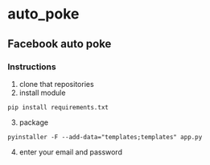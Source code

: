 # auto_poke
## Facebook auto poke

### Instructions
1. clone that repositories
2. install module
```shell
pip install requirements.txt
```
3. package
 ```shell
pyinstaller -F --add-data="templates;templates" app.py
```
4. enter your email and password

